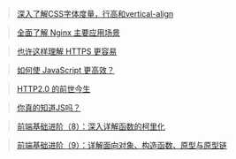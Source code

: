 > [深入了解CSS字体度量，行高和vertical-align](https://mp.weixin.qq.com/s?__biz=MjM5NzE0MjQ2Mw==&mid=2652492871&idx=1&sn=3567c9284c5939ba8989d100201d542e&chksm=bd33fe978a44778147b83d5c9482421e3d2828357216392639869bdc05c3ec5e68bf31f14f38&mpshare=1&scene=1&srcid=0301K6gBH4k6LgVQLPFbYAvf#rd)

> [全面了解 Nginx 主要应用场景](https://mp.weixin.qq.com/s?__biz=MzA5ODM5MDU3MA==&mid=2650862492&idx=1&sn=55f10cd62c6fc7c9c9dc663da785ca29&chksm=8b6614d9bc119dcf2cc514b8b1cd26c3dfb3c5b3c76d072c14426bddbc3d74d3c89776b561e0&mpshare=1&scene=1&srcid=03011qZCa7BujVMmrpZiFVbd#rd)

> [也许这样理解 HTTPS 更容易](https://mp.weixin.qq.com/s?__biz=MzAxODE2MjM1MA==&mid=2651551937&idx=1&sn=26f3242a959f31f51908ca98448e130d&chksm=8025af00b752261635cad7075943ec0a512d620c54f2e6764cdc763dfb0841338c28114227d1&mpshare=1&scene=1&srcid=03121qFG4DEWNB2WJXA70mb8#rd)

> [如何使 JavaScript 更高效？](https://mp.weixin.qq.com/s?__biz=MzAxODE2MjM1MA==&mid=2651551968&idx=1&sn=335a9323ee3b778e009367321117c1c0&chksm=8025af21b75226371c5265249d43bb9338c2a56c35c5c7be86cfa814ec44b1fa53469f21a63f&mpshare=1&scene=1&srcid=0320pGdD7A73saWBqytzKwpY#rd)

> [HTTP2.0 的前世今生](https://mp.weixin.qq.com/s?__biz=MzI2NzExNTczMw==&mid=2653285457&idx=1&sn=3a02a0c86ecd37a5319fc2eb731d5a85&chksm=f15281ebc62508fdb9efd9bad852f6ebd339e29d7b99c7302a28ceee86dcc4d9cb939abe3482&mpshare=1&scene=1&srcid=0322MGVgIWOxuIFSouLftrWH#rd)

> [你真的知道JS吗？](https://mp.weixin.qq.com/s?__biz=MjM5NTEwMTAwNg==&mid=2650210241&idx=2&sn=8f51e8027890f138ad7d1380a5e06e54&chksm=beffffe0898876f66fb026ebbdf290a5d92857031de875d5a5dbf05023e42a8791b6600e537f&mpshare=1&scene=1&srcid=0502NoL3wNu2HdxkNQeISKJb#rd)

> [前端基础进阶（8）：深入详解函数的柯里化](https://mp.weixin.qq.com/s?__biz=MzAxODE2MjM1MA==&mid=2651552148&idx=2&sn=adb6ba9cc6d0eb67ec74441f392ac21d&chksm=8025ae55b752274321dd1b0f262e28c7d27add6fc5eb717c3c1db6257286030440f0e5b428e9&mpshare=1&scene=1&srcid=0504O36QlwXFy3TnM9lwTk7g#rd)

> [前端基础进阶（9）：详解面向对象、构造函数、原型与原型链](https://mp.weixin.qq.com/s?__biz=MzAxODE2MjM1MA==&mid=2651552151&idx=2&sn=e9b9fcb23f85093cc5a771bf206f76ad&chksm=8025ae56b7522740974b81cfcb8d995d3bf82c6bcd6632ef9bc8d595083f8f10b86fb986bbb1&mpshare=1&scene=1&srcid=0504jTApWaq8avOa1Bi36oTZ#rd)